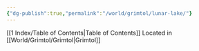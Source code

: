 ```yaml
---
{"dg-publish":true,"permalink":"/world/grimtol/lunar-lake/"}
---
```


[[1 Index/Table of Contents\|Table of Contents]]
Located in [[World/Grimtol/Grimtol\|Grimtol]]
